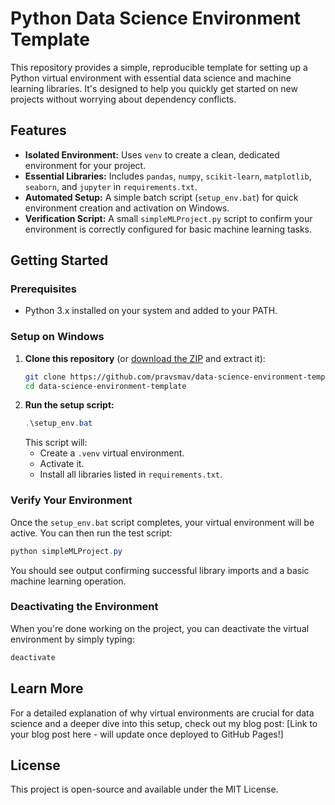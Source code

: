 # Python Data Science Environment Template

This repository provides a simple, reproducible template for setting up a Python virtual environment with essential data science and machine learning libraries. It's designed to help you quickly get started on new projects without worrying about dependency conflicts.

## Features

* **Isolated Environment:** Uses `venv` to create a clean, dedicated environment for your project.
* **Essential Libraries:** Includes `pandas`, `numpy`, `scikit-learn`, `matplotlib`, `seaborn`, and `jupyter` in `requirements.txt`.
* **Automated Setup:** A simple batch script (`setup_env.bat`) for quick environment creation and activation on Windows.
* **Verification Script:** A small `simpleMLProject.py` script to confirm your environment is correctly configured for basic machine learning tasks.

## Getting Started

### Prerequisites

* Python 3.x installed on your system and added to your PATH.

### Setup on Windows

1.  **Clone this repository** (or [download the ZIP](https://github.com/pravsmav/data-science-environment-template/archive/refs/heads/main.zip) and extract it):
    ```bash
    git clone https://github.com/pravsmav/data-science-environment-template.git
    cd data-science-environment-template
    ```
2.  **Run the setup script:**
    ```powershell
    .\setup_env.bat
    ```
    This script will:
    * Create a `.venv` virtual environment.
    * Activate it.
    * Install all libraries listed in `requirements.txt`.

### Verify Your Environment

Once the `setup_env.bat` script completes, your virtual environment will be active. You can then run the test script:

```powershell
python simpleMLProject.py
```

You should see output confirming successful library imports and a basic machine learning operation.

### Deactivating the Environment
When you're done working on the project, you can deactivate the virtual environment by simply typing:
```powershell
deactivate
```

## Learn More

For a detailed explanation of why virtual environments are crucial for data science and a deeper dive into this setup, check out my blog post:
[Link to your blog post here - will update once deployed to GitHub Pages!]

## License

This project is open-source and available under the MIT License.
